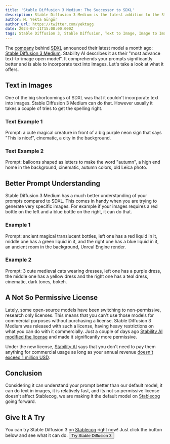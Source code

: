 ```yaml
---
title: 'Stable Diffusion 3 Medium: The Successor to SDXL'
description: Stable Diffusion 3 Medium is the latest addition to the Stable Diffusion series of models. It has a much better understanding of your prompts and can incorporate text into images.
author: M. Yekta Güngör
author_url: https://twitter.com/yektagg
date: 2024-07-11T15:00:00.000Z
tags: Stable Diffusion 3, Stable Diffusion, Text to Image, Image to Image, Stable Diffusion, Models, AI
---
```


<script>
  import Button from '$lib/components/primitives/buttons/Button.svelte';
  import DocImage from '$lib/components/docs/DocImage.svelte';
</script>

The [company](https://stability.ai/) behind [SDXL](https://stability.ai/news/stable-diffusion-sdxl-1-announcement) announced their latest model a month ago: [Stable Diffusion 3 Medium](https://stability.ai/news/stable-diffusion-3-medium). Stability AI describes it as their "most advance text-to-image open model". It comprehends your prompts significantly better and is able to incorporate text into images. Let's take a look at what it offers.

## Text in Images

One of the big shortcomings of SDXL was that it couldn't incorporate text into images. Stable Diffusion 3 Medium can do that. However usually it takes a couple of tries to get the spelling right.

### Text Example 1

Prompt: a cute magical creature in front of a big purple neon sign that says "This is nice!", cinematic, a city in the background.

<DocImage src="https://ba.stablecog.com/blog/sd3-medium-example-this-is-nice-v2.jpeg" width="5120" height="2880" alt='a cute magical creature in front of a big purple neon sign that says "This is nice!", cinematic, a city in the background' />

### Text Example 2

Prompt: balloons shaped as letters to make the word "autumn", a high end home in the background, cinematic, autumn colors, old Leica photo.
<DocImage src="https://ba.stablecog.com/blog/sd3-medium-example-autumn.jpeg" width="5120" height="2880" alt='balloons shaped as letters to make the word "autumn", a high end home in the background, cinematic, autumn colors, old Leica photo' />

## Better Prompt Understanding

Stable Diffusion 3 Medium has a much better understanding of your prompts compared to SDXL. This comes in handy when you are trying to generate very specific images. For example if your images requires a red bottle on the left and a blue bottle on the right, it can do that.

### Example 1

Prompt: ancient magical translucent bottles, left one has a red liquid in it, middle one has a green liquid in it, and the right one has a blue liquid in it, an ancient room in the background, Unreal Engine render.
<DocImage src="https://ba.stablecog.com/blog/sd3-medium-example-3-bottles-v2.jpeg" width="4096" height="4096" alt='3 ancient magical translucent bottles, left one has a red liquid in it, middle one has a green liquid in it, and the right one has a blue liquid in it, an ancient room in the background, Unreal Engine render' />

### Example 2

Prompt: 3 cute medieval cats wearing dresses, left one has a purple dress, the middle one has a yellow dress and the right one has a teal dress, cinematic, dark tones, bokeh.
<DocImage src="https://ba.stablecog.com/blog/sd3-medium-example-cats.jpeg" width="4096" height="4096" alt='3 cute medieval cats wearing dresses, left one has a purple dress, the middle one has a yellow dress and the right one has a teal dress, cinematic, dark tones, bokeh' />

## A Not So Permissive License

Lately, some open-source models have been switching to non-permissive, research only licenses. This means that you can't use those models for commercial purposes without purchasing a license. Stable Diffusion 3 Medium was released with such a license, having heavy restrictions on what you can do with it commercially. Just a couple of days ago [Stability AI modified the license](https://stability.ai/news/license-update) and made it significantly more permissive.

Under the new license, [Stability AI](https://stability.ai) says that you don't need to pay them anything for commercial usage as long as your annual revenue [doesn't exceed 1 million USD](https://stability.ai/news/license-update).

<DocImage href="https://stability.ai/news/license-update" src="https://ba.stablecog.com/blog/stable-diffusion-3-license-update-v3.png" width="1516  " height="1134" alt="Stable Diffusion 3 License Update" />

## Conclusion

Considering it can understand your prompt better than our default model, it can do text in images, it is relatively fast, and its not so permissive license doesn't affect Stablecog, we are making it the default model on [Stablecog](https://stablecog.com/) going forward.

## Give It A Try

You can try Stable Diffusion 3 on [Stablecog](https://stablecog.com/) right now! Just click the button below and see what it can do.
<Button class='mt-4' href="https://stablecog.com/generate?mi=986d447d-c38b-4218-a2c8-6e0b691f47ec" target="_blank">
Try Stable Diffusion 3
</Button>

